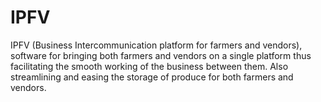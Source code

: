 # IPFV
IPFV (Business Intercommunication platform for farmers and vendors), software for bringing both farmers and vendors on a single platform thus facilitating the smooth working of the business between them. Also streamlining and easing the storage of produce for both farmers and vendors.
